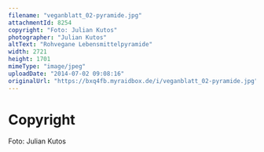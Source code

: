 ```yaml
---
filename: "veganblatt_02-pyramide.jpg"
attachmentId: 8254
copyright: "Foto: Julian Kutos"
photographer: "Julian Kutos"
altText: "Rohvegane Lebensmittelpyramide"
width: 2721
height: 1701
mimeType: "image/jpeg"
uploadDate: "2014-07-02 09:08:16"
originalUrl: "https://bxq4fb.myraidbox.de/i/veganblatt_02-pyramide.jpg"
---
```


# Copyright

Foto: Julian Kutos
